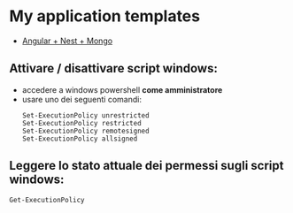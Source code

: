 # My application templates

- [Angular + Nest + Mongo](angular-nest-mongo.md)



## Attivare / disattivare script windows:

- accedere a windows powershell **come amministratore**
- usare uno dei seguenti comandi:
  ````
  Set-ExecutionPolicy unrestricted
  Set-ExecutionPolicy restricted
  Set-ExecutionPolicy remotesigned
  Set-ExecutionPolicy allsigned
  ````

## Leggere lo stato attuale dei permessi sugli script windows:

````
Get-ExecutionPolicy
````
